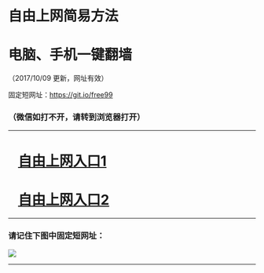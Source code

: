 ﻿# 自由上网简易方法

# 电脑、手机一键翻墙

（2017/10/09 更新，网址有效）

固定短网址：https://git.io/free99

### （微信如打不开，请转到浏览器打开）


***





# &nbsp;&nbsp; <a href="http://ft2465614238.fwq-tz-1001.info/fwqtz01.html?t=10090018433 " target="_blank">自由上网入口1</a>
# &nbsp;&nbsp; <a href="http://ft1901711236.fwq-tz-1002.info/fwqtz02.html?t=10090016951 " target="_blank">自由上网入口2</a>
***

### 请记住下图中固定短网址：

<img src="https://s3-us-west-2.amazonaws.com/fwq-1001/yjfq-20170905okok.png" /> 


***

